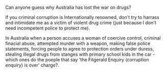 Can anyone guess why Australia has lost the war on drugs?

If you criminal corruption is Internationally renowned, don't try to harrass and intimidate me as a victim of violent drug crime (just because I don't need incompetent police to protect me).

In Australia when a person accuses a woman of coercive control, criminal finacial abuse, attempted murder with a weapon, making false police statements, forcing people to agree to protection orders under duress, stealing illegal drugs from stanges with primary school kids in the car - which ones do the poeple that say 'the Fitgerald Enquiry (corruption enquiry) is over' charge?. 
